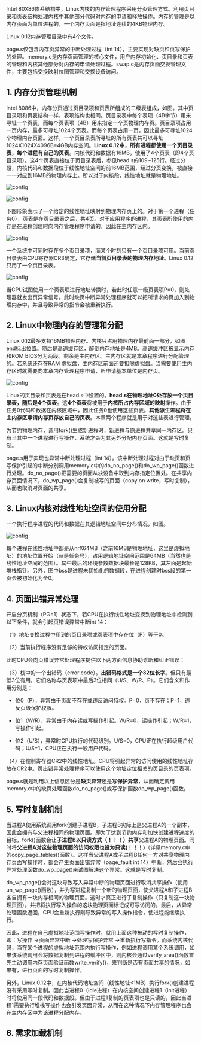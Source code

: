 Intel 80X86体系结构中，Linux内核的内存管理程序采用分页管理方式。利用页目录和页表结构处理内核中其他部分代码对内存的申请和释放操作。内存的管理是以内存页面为单位进程的，一个内存页面是指地址连续的4KB物理内存。

Linux 0.12内存管理目录中有4个文件。

page.s仅包含内存页异常的中断处理过程（int 14），主要实现对缺页和页写保护的处理。memory.c是内存页面管理的核心文件，用户内存初始化、页目录和页表的管理和内核其他部分对内存的申请处理过程。swap.c是内存页面交换管理文件，主要包括交换映射位图管理和交换设备访问。

## 1. 内存分页管理机制

Intel 8086中，内存分页通过页目录项和页表所组成的二级表组成，如图。其中页目录项和页表结构一样，表项结构也相同。页目录表中每个表项（4B字节）用来寻址一个页表，而每个页表项（4B）用来指定一个页物理内存页。页目录项占用一页内存，最多可寻址1024个页表。而每个页表占用一页，因此最多可寻址1024个物理内存页面。这样，一个页目录表所寻址的所有页表共可以寻址1024X1024X4096B=4GB内存空间。**Linux 0.12中，所有进程都使用一个页目录表，每个进程有自己的页表**。内核代码和数据有16MB，使用了4个页表（即4个页目录项）。这4个页表直接位于页目录表后，参见head.s的109\~125行。经过分段，内核代码和数据段位于线性地址空间的前16MB范围，经过分页变换，被直接一一对应到16MB的物理内存上。所以对于内核段，线性地址就是物理地址。

![config](images/1.png)

![config](images/2.png)

下图形象表示了一个给定的线性地址映射到物理内存页上的。对于第一个进程（任务0），页表是在页目录表之后，共4页。对于应用程序的进程，其页表所使用的内存是在进程创建时向内存管理程序申请的，因此在主内存区内。

![config](images/3.png)

一个系统中可同时存在多个页目录项，而某个时刻只有一个页目录项可用。当前页目录表由CPU寄存器CR3确定，它存储**当前页目录表的物理内存地址**。Linux 0.12只用了一个页目录表。

![config](images/4.png)

当CPU试图使用一个页表项进行地址转换时，若此时任意一级页表项P=0，则处理器就发出页异常信号。此时缺页中断异常处理程序就可以把所请求的页加入到物理内存中，并且导致异常的指令会被重新执行。

## 2. Linux中物理内存的管理和分配

Linux 0.12最多支持16MB物理内存。内核只占用物理内存最前面一部分，如图end标出位置。随后是高速缓存区，醉倒内存地址是4MB。高速缓冲区被显示内存和ROM BIOS分为两段。剩余是主内存区。主内存区就是本章程序进行分配管理的。若系统还存在RAM 虚拟盘，主内存区前面还要扣除虚拟盘。当需要使用主内存区时就需要向本章内存管理程序申请，所申请基本单位是内存页。

![config](images/5.png)

Linux的页目录和页表是在head.s中设置的。**head.s在物理地址0处存放一个页目录表，随后是4个页表**。这**4个页表**将被用于**内核所占内存区域的映射**操作。由于任务0代码和数据在内核区域中，因此任务0也使用这些页表。**其他派生进程将在主内存区申请内存页存放自己的页表**。本章两个程序就是用于对这些表进行管理。

为节约物理内存，调用fork()生成新进程时，新进程与原进程共享同一内存区。只有当其中一个进程进行写操作，系统才会为其另外分配内存页面。这就是写时复制。

page.s用于实现也异常中断处理过程（int 14）。该中断处理过程对由于缺页和页写保护引起的中断分别调用memory.c中的do\_no\_page()和do\_wp\_page()函数进行处理。do\_no\_page()把需要的页面从块设备中取到内存指定位置处。在共享内存页面情况下，do\_wp\_page()会复制被写的页面（copy on write，写时复制），从而也取消对页面的共享。

## 3. Linux内核对线性地址空间的使用分配

一个执行程序进程的代码和数据在其逻辑地址空间中分布情况，如图。

![config](images/6.png)

每个进程在线性地址中都是从nrX64MB（之前16MB是物理地址，这里是虚拟地址）的地址位置开始（nr是任务号），占用逻辑地址空间范围是64MB（当然也是线性地址空间的范围）。其中最后的环境参数数据块最长是128KB，其左面是起始堆栈指针。另外，图中bss是进程未初始化的数据段，在进程创建时bss段的第一页会被初始化为全0。

## 4. 页面出错异常处理

开启分页机制（PG=1）状态下，若CPU在执行线性地址变换到物理地址中检测到以下条件，就会引起页错误异常中断int 14：

（1）地址变换过程中用到的页目录项或页表项中存在位（P）等于0。

（2）当前执行程序没有足够的特权访问指定的页面。

此时CPU会向页错误异常处理程序提供以下两方面信息协助诊断和纠正错误：

（3）栈中的一个出错码（error code）。**出错码格式是一个32位长字**。但只有最低3位有用，它们名称与页表项中最后3位相同（U/S、W/R、P）。它们含义和作用分别是：

- 位0（P），异常由于页面不存在或违反访问特权。P=0，页不存在；P=1，违反页级保护权限。

- 位1（W/R），异常由于内存读或写操作引起。W/R=0，读操作引起；W/R=1，写操作引起。

- 位2（U/S），异常时CPU执行的代码级别。U/S=0，CPU正在执行超级用户代码；U/S=1，CPU正在执行一般用户代码。

（4）在控制寄存器CR2中的线性地址。CPU将引起异常的访问使用的线性地址存放在CR2中。页出错异常处理程序可以使用这个地址定位相关的页目录的页表项。

page.s就是利用以上信息区分是**缺页异常**还是**写保护异常**，从而确定调用memory.c中的缺页处理函数do\_no\_page()或写保护函数do\_wp\_page()函数。

## 5. 写时复制机制

当进程A使用系统调用fork创建子进程B，子进程B实际上是父进程A的一个副本，因此会拥有与父进程相同的物理页面。即为了达到节约内存和加快创建进程速度的目标，fork()函数会让**子进程B以只读方式（！！！）共享**父进程A的物理页面。同时将**父进程A对这些物理页面的访问权限也设为只读(！！！)**（详见memory.c中的copy\_page\_tables()函数）。这样当父进程A或子进程B任何一方对共享物理内存页面写操作时，都会产生页面出错异常（page\_fault int 14）中断，然后会执行异常处理函数do\_wp\_page()来试图解决这个异常。这就是写时复制。

do\_wp\_page()会对这块导致写入异常中断的物理页面进行取消共享操作（使用un\_wp\_page()函数），并为写进程复制一个新的物理页面，使父进程A和子进程B各自拥有一块内存相同的物理页面。这时才真正进行了复制操作（只复制这一块物理页面）。并把将执行写入操作的这块物理页面标记成可写访问的。最后，从异常处理函数返回，CPU会重新执行刚导致异常的写入操作指令，使进程能继续执行。

因此，进程在自己虚拟地址范围写操作时，就用上面这种被动的写时复制操作，即：写操作 ->页面异常中断 ->处理写保护异常 ->重新执行写指令。而系统内核代码，当在某个进程的虚拟地址范围内执行写操作，例如进程调用某个系统调用，如果该系统调用会将数据复制到进程的缓冲区中，则内核会通过verify\_area()函数首先主动调用内存页面验证函数write\_verify()，来判断是否有页面共享的情况，如果有，进行页面的写时复制操作。

另外，Linux 0.12中，在内核代码地址空间（线性地址\<1MB）执行fork()创建进程没有采用写时复制。因此当进程0（idle进程）在内核空间创建进程1（init进程）时将使用同一段代码和数据段。但由于进程1复制的页表项也是只读的，因此当进程1需要执行堆栈写操作也会引发页面异常，从而在这种情况下内存管理程序也会在主内存区中为该进程分配内存。
 
## 6. 需求加载机制
 
 